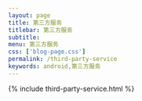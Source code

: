 ```yaml
---
layout: page
title: 第三方服务
titlebar: 第三方服务
subtitle: 
menu: 第三方服务
css: ['blog-page.css']
permalink: /third-party-service
keywords: android,第三方服务
---
```

{% include third-party-service.html %}